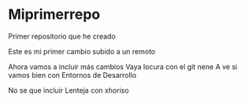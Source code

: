 # Miprimerrepo
Primer repositorio que he creado

Este es mi primer cambio subido a un remoto

Ahora vamos a incluir más cambios
Vaya locura con el git nene
A ve si vamos bien con Entornos de Desarrollo

No se que incluir
Lenteja con xhoriso

